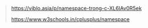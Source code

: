> https://viblo.asia/p/namespace-trong-c-XL6lAv0R5ek
>
> https://www.w3schools.in/cplusplus/namespace
